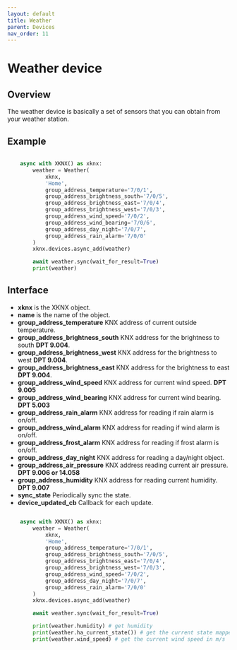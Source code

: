 ```yaml
---
layout: default
title: Weather
parent: Devices
nav_order: 11
---
```


# [](#header-1)Weather device

## [](#header-2)Overview

The weather device is basically a set of sensors that you can obtain from your weather station.

## [](#header-2)Example

```python

    async with XKNX() as xknx:
        weather = Weather(
            xknx,
            'Home',
            group_address_temperature='7/0/1',
            group_address_brightness_south='7/0/5',
            group_address_brightness_east='7/0/4',
            group_address_brightness_west='7/0/3',
            group_address_wind_speed='7/0/2',
            group_address_wind_bearing='7/0/6',
            group_address_day_night='7/0/7',
            group_address_rain_alarm='7/0/0'
        )
        xknx.devices.async_add(weather)

        await weather.sync(wait_for_result=True)
        print(weather)

```

## [](#header-2)Interface

- **xknx** is the XKNX object.
- **name** is the name of the object.
- **group_address_temperature** KNX address of current outside temperature.
- **group_address_brightness_south** KNX address for the brightness to south **DPT 9.004**.
- **group_address_brightness_west** KNX address for the brightness to west **DPT 9.004**.
- **group_address_brightness_east** KNX address for the brightness to east **DPT 9.004**.
- **group_address_wind_speed** KNX address for current wind speed. **DPT 9.005**
- **group_address_wind_bearing** KNX address for current wind bearing. **DPT 5.003**
- **group_address_rain_alarm** KNX address for reading if rain alarm is on/off.
- **group_address_wind_alarm** KNX address for reading if wind alarm is on/off.
- **group_address_frost_alarm** KNX address for reading if frost alarm is on/off.
- **group_address_day_night** KNX address for reading a day/night object.
- **group_address_air_pressure** KNX address reading current air pressure. **DPT 9.006 or 14.058**
- **group_address_humidity** KNX address for reading current humidity. **DPT 9.007**
- **sync_state** Periodically sync the state.
- **device_updated_cb** Callback for each update.

```python

    async with XKNX() as xknx:
        weather = Weather(
            xknx,
            'Home',
            group_address_temperature='7/0/1',
            group_address_brightness_south='7/0/5',
            group_address_brightness_east='7/0/4',
            group_address_brightness_west='7/0/3',
            group_address_wind_speed='7/0/2',
            group_address_day_night='7/0/7',
            group_address_rain_alarm='7/0/0'
        )
        xknx.devices.async_add(weather)

        await weather.sync(wait_for_result=True)

        print(weather.humidity) # get humidity
        print(weather.ha_current_state()) # get the current state mapped as a WeatherCondition enum value. (for HA mainly)
        print(weather.wind_speed) # get the current wind speed in m/s

```
